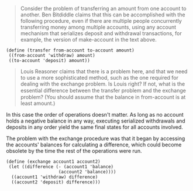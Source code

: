 > Consider the problem of transferring an amount from one account to another.
Ben Bitdiddle claims that this can be accomplished with the following
procedure, even if there are multiple people concurrently transferring money
among multiple accounts, using any account mechanism that serializes deposit
and withdrawal transactions, for example, the version of make-account in the
text above.

```racket
(define (transfer from-account to-account amount)
 ((from-account 'withdraw) amount)
 ((to-account 'deposit) amount))
```

> Louis Reasoner claims that there is a problem here, and that we need to use a
more sophisticated method, such as the one required for dealing with the
exchange problem. Is Louis right? If not, what is the essential diﬀerence
between the transfer problem and the exchange problem? (You should assume that
the balance in from-account is at least amount.)

In this case the order of operations doesn't matter. As long as no account
holds a negative balance in any way, executing serialized withdrawals and
deposits in any order yield the same final states for all accounts involved.

The problem with the exchange procedure was that it began by accessing the
accounts' balances for calculating a difference, which could become obsolete
by the time the rest of the operations were run.

```racket
(define (exchange account1 account2)
 (let ((difference (- (account1 'balance)
                    (account2 'balance))))
  ((account1 'withdraw) difference)
  ((account2 'deposit) difference)))
```
